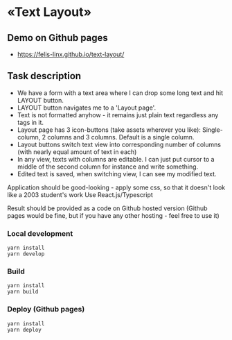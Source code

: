 # «Text Layout»

## Demo on Github pages
* https://felis-linx.github.io/text-layout/

## Task description
* We have a form with a text area where I can drop some long text and hit LAYOUT button.
* LAYOUT button navigates me to a 'Layout page'.
* Text is not formatted anyhow - it remains just plain text regardless any tags in it.
* Layout page has 3 icon-buttons (take assets wherever you like): Single-column, 2 columns and 3 columns. Default is a single column.
* Layout buttons switch text view into corresponding number of columns (with nearly equal amount of text in each)
* In any view, texts with columns are editable. I can just put cursor to a middle of the second column for instance and write something.
* Edited text is saved, when switching view, I can see my modified text.

Application should be good-looking - apply some css, so that it doesn't look like a 2003 student's work
Use React.js/Typescript

Result should be provided as a code on Github   hosted version (Github pages would be fine, but if you have any other hosting - feel free to use it)

### Local development
```
yarn install
yarn develop
```

### Build
```
yarn install
yarn build
```

### Deploy (Github pages)
```
yarn install
yarn deploy
```

